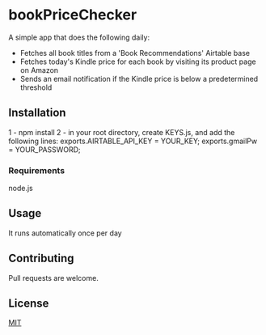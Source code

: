 # bookPriceChecker

A simple app that does the following daily:
* Fetches all book titles from a 'Book Recommendations' Airtable base
* Fetches today's Kindle price for each book by visiting its product page on Amazon
* Sends an email notification if the Kindle price is below a predetermined threshold

## Installation
1 - npm install
2 - in your root directory, create KEYS.js, and add the following lines:
exports.AIRTABLE_API_KEY = YOUR_KEY;
exports.gmailPw = YOUR_PASSWORD;

### Requirements
node.js

## Usage

It runs automatically once per day

## Contributing
Pull requests are welcome.

## License
[MIT](https://choosealicense.com/licenses/mit/)